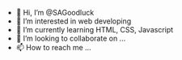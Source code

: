 - 👋 Hi, I’m @SAGoodluck
- 👀 I’m interested in web developing 
- 🌱 I’m currently learning HTML, CSS, Javascript
- 💞️ I’m looking to collaborate on ...
- 📫 How to reach me ...

<!---
SAGoodluck/SAGoodluck is a ✨ special ✨ repository because its `README.md` (this file) appears on your GitHub profile.
You can click the Preview link to take a look at your changes.
--->
